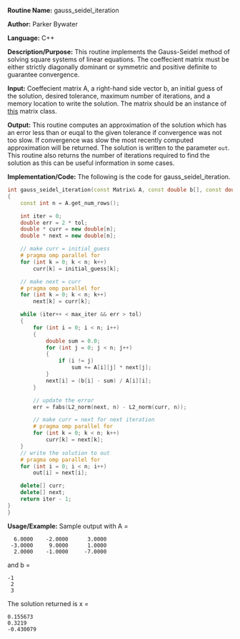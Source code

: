 **Routine Name:** gauss_seidel_iteration 

**Author:** Parker Bywater

**Language:** C++

**Description/Purpose:** This routine implements the Gauss-Seidel method of solving square systems of linear equations. The coeffecient matrix must be either strictly diagonally dominant or symmetric and positive definite to guarantee convergence. 

**Input:** Coeffecient matrix A, a right-hand side vector b, an initial guess of the solution, desired tolerance, maximum number of iterations, and a memory location to write the solution. The matrix should be an instance of [this](../src/Matrix.cpp) matrix class.
 
**Output:** This routine computes an approximation of the solution which has an error less than or euqal to the given
tolerance if convergence was not too slow. If convergence was slow the most recently computed approximation will be returned. The solution is written to the parameter `out`. This routine also returns the number of iterations required to find the solution as this can be useful information in some cases. 

**Implementation/Code:** The following is the code for gauss_seidel_iteration.
   
```C++ 
int gauss_seidel_iteration(const Matrix& A, const double b[], const double initial_guess[], const double tol, const int max_iter, double out[]) 
{
    const int n = A.get_num_rows();

    int iter = 0;
    double err = 2 * tol;
    double * curr = new double[n];
    double * next = new double[n];

    // make curr = initial_guess
    # pragma omp parallel for 
    for (int k = 0; k < n; k++)
        curr[k] = initial_guess[k];

    // make next = curr
    # pragma omp parallel for 
    for (int k = 0; k < n; k++)
        next[k] = curr[k];

    while (iter++ < max_iter && err > tol)
    {
        for (int i = 0; i < n; i++)
        {
            double sum = 0.0;
            for (int j = 0; j < n; j++)
            {
                if (i != j)
                    sum += A[i][j] * next[j];
            }
            next[i] = (b[i] - sum) / A[i][i];
        }

        // update the error
        err = fabs(L2_norm(next, n) - L2_norm(curr, n));

        // make curr = next for next iteration
        # pragma omp parallel for
        for (int k = 0; k < n; k++)
            curr[k] = next[k];
    }
    // write the solution to out
    # pragma omp parallel for
    for (int i = 0; i < n; i++)
        out[i] = next[i];

    delete[] curr;
    delete[] next; 
    return iter - 1; 
}
}
```

**Usage/Example:** Sample output with A =  

      6.0000    -2.0000      3.0000
     -3.0000     9.0000      1.0000
      2.0000    -1.0000     -7.0000

and b =

    -1
     2
     3

The solution returned is x =
 
    0.155673
    0.3219
    -0.430079

